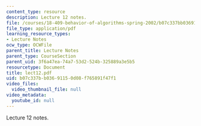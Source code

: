 ```yaml
---
content_type: resource
description: Lecture 12 notes.
file: /courses/18-409-behavior-of-algorithms-spring-2002/b07c337bb03691150d08f765891f47f1_lect12.pdf
file_type: application/pdf
learning_resource_types:
- Lecture Notes
ocw_type: OCWFile
parent_title: Lecture Notes
parent_type: CourseSection
parent_uid: 3f6a47ea-74a7-53d2-524b-325889a3e5b5
resourcetype: Document
title: lect12.pdf
uid: b07c337b-b036-9115-0d08-f765891f47f1
video_files:
  video_thumbnail_file: null
video_metadata:
  youtube_id: null
---
```

Lecture 12 notes.

